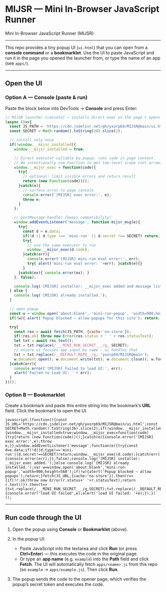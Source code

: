 # MIJSR — Mini In-Browser JavaScript Runner

Mini In-Browser JavaScript Runner (MIJSR)

---

This repo provides a tiny popup UI (`ui.html`) that you can open from a **console command** or a **bookmarklet**. Use the UI to paste JavaScript and run it in the page you opened the launcher from, or type the name of an app (see `apps/`).

---

## Open the UI

### Option A — Console (paste & run)

Paste the block below into DevTools → **Console** and press Enter:

```js
// MIJSR launcher (console) — installs direct exec on the page + opens popup
(async ()=>{
  const JS_PATH = 'https://cdn.jsdelivr.net/gh/yxorp69/MIJSR@main/ui.html';
  const SECRET = Math.random().toString(36).slice(2);

  // install only once
  if(!window.__mijsr_installed){
    window.__mijsr_installed = true;

    // Direct executor callable by popup: runs code in page context.
    // We intentionally use Function to get top-level scope (not arrow).
    window.__mijsr_exec = function(code){
      try{
        // optional: limit visible errors and return result
        return (new Function(code))();
      }catch(e){
        // surface error to page console
        console.error('[MIJSR] exec error:', e);
        throw e;
      }
    };

    // postMessage handler (keeps compatibility)
    window.addEventListener('message', function mijsr_msg(e){
      try{
        const d = e.data;
        if(!d || d.type !== 'mini-run' || d.secret !== SECRET) return;
        try{
          // use the same executor to run
          window.__mijsr_exec(d.code);
        }catch(err){
          console.error('[MIJSR] mini-run eval error:', err);
          try{ alert('mini-run eval error: '+err); }catch(e){}
        }
      }catch(ex){ console.error(ex); }
    }, false);

    console.log('[MIJSR] installer: __mijsr_exec added and message listener installed.');
  } else {
    console.log('[MIJSR] already installed.');
  }

  // open popup
  const w = window.open('about:blank', 'mini-run-popup', 'width=900,height=560');
  if(!w){ alert('Popup blocked — allow popups for this site'); return; }

  try{
    const res = await fetch(JS_PATH, {cache:'no-store'});
    if(!res.ok) throw new Error(res.status + ' ' + res.statusText);
    let txt = await res.text();
    txt = txt.replace(/___MINI_RUN_SECRET___/g, SECRET);
    // ensure ui focuses app input by name — ui handles that
    txt = txt.replace(/__DEFAULT_REPO__/g, 'yxorp69/MIJSR@main');
    w.document.open(); w.document.write(txt); w.document.close(); w.focus();
  }catch(err){
    console.error('[MIJSR] Failed to load UI:', err);
    alert('Failed to load UI: ' + err);
  }
})();
```

### Option B — Bookmarklet

Create a bookmark and paste this entire string into the bookmark’s **URL** field. Click the bookmark to open the UI.

```
javascript:(function(){const JS_URL='https://cdn.jsdelivr.net/gh/yxorp69/MIJSR@main/ui.html';const SECRET=Math.random().toString(36).slice(2);if(!window.__mijsr_installed){window.__mijsr_installed=true;window.__mijsr_exec=function(code){try{return (new Function(code))();}catch(e){console.error('[MIJSR] exec error:',e);throw e;}};window.addEventListener('message',function(e){try{const d=e.data;if(!d||d.type!=='mini-run'||d.secret!==SECRET)return;window.__mijsr_exec(d.code);}catch(err){console.error(err);}},false);console.log('[MIJSR] installer: __mijsr_exec added.');}else console.log('[MIJSR] already installed.');var w=window.open('about:blank','mini-run-popup','width=900,height=560');if(!w){alert('Popup blocked — allow popups');return;}fetch(JS_URL,{cache:'no-store'}).then(r=>{if(!r.ok)throw new Error(r.status+' '+r.statusText);return r.text()}).then(t=>{t=t.replace(/___MINI_RUN_SECRET___/g,SECRET);t=t.replace(/__DEFAULT_REPO__/g,'yxorp69/MIJSR@main');w.document.open();w.document.write(t);w.document.close();w.focus();}).catch(e=>{console.error('load UI failed',e);alert('load UI failed: '+e);});})();

```

---

## Run code through the UI

1. Open the popup using **Console** or **Bookmarklet** (above).
2. In the popup UI:

   * Paste JavaScript into the textarea and click **Run** (or press **Ctrl+Enter**) — this executes the code in the original page.
   * Or type an **app name** (e.g. `example`) into the **Path** field and click **Fetch**. The UI will automatically fetch `apps/<name>.js` from this repo (so `example` → `apps/example.js`). Then click **Run**.
3. The popup sends the code to the opener page, which verifies the popup’s secret token and executes the code.
